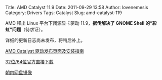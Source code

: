 Title: AMD Catalyst 11.9
Date: 2011-09-29 13:58
Author: lovenemesis
Category: Drivers
Tags: Catalyst
Slug: amd-catalyst-119

AMD 释出 Linux 平台下闭源显卡驱动 11.9，**据传解决了 GNOME Shell
的“彩虹”问题**（待求证）。

详细的更新日志尚未发布，将稍后补上。

[AMD Catalyst
驱动发布页面及安装指南](http://support.amd.com/us/gpudownload/linux/Pages/radeon_linux.aspx)

[32位/64位官方直接下载](http://www2.ati.com/drivers/linux/ati-driver-installer-11-9-x86.x86_64.run)

[朝内网盘镜像](http://dl.dbank.com/c0azpazhnu)
